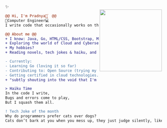 ✨  
<img align="right" height="200" src="https://i.imgur.com/Tznn1IZ.gif"/>


```diff
@@ Hi, I'm Pradnya🌷͙֒  @@
🚀Computer Engineer💻 
I write code that occasionally works on the first try. (┬┬﹏┬┬) 

@@ About me @@
+ I know: Java, Go, HTML/CSS, Bootstrap, MySQL, Git (Azure, AWS) and JavaScript (still learning!)
+ Exploring the world of Cloud and Cybersecurity.
+ My hobbies?
+ Reading novels, tech jokes & haiku, and losing track of time in anime and manga.

- Currently:
- Learning Go (loving it so far) 
- Contributing to: Open Source (trying my best!)
- Getting certified in cloud technologies.
+ "subtly shouting into the void that I'm hireable." ⭐😆😂
```
```diff
> Haiku Time 
In the code I write,
Bugs and errors come to play,
But I squash them all. 

! Tech Joke of the month 
Why do programmers prefer cats over dogs? 
Cats don’t bark at you when you mess up, they just judge silently, like your code does.
```

<!---
pjeurkar/pjeurkar is a ✨ special ✨ repository because its `README.md` (this file) appears on your GitHub profile.
You can click the Preview link to take a look at your changes.
--->
